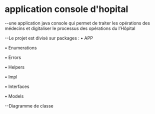 # application console d'hopital
--une application java console qui permet de traiter les opérations des médecins et digitaliser le processus des opérations du l’Hôpital

--Le projet est divisé sur packages :
• APP

• Enumerations

• Errors

• Helpers

• Impl

• Interfaces

• Models

--Diagramme de classe
